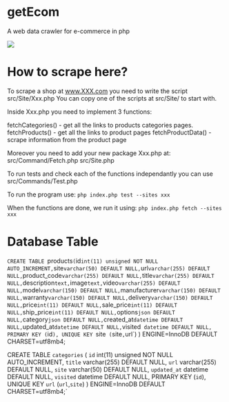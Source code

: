 # getEcom
A web data crawler for e-commerce in php

![](https://img.shields.io/github/issues-pr/ponickkhan/getEcom?style=for-the-badge)


How to scrape here?
===================

To scrape a shop at www.XXX.com
you need to write the script src/Site/Xxx.php
You can copy one of the scripts at src/Site/ to start with.

Inside Xxx.php you need to implement 3 functions:

fetchCategories() - get all the links to products categories  pages.
fetchProducts() - get all the links to product pages
fetchProductData() - scrape information from the product page

Moreover you need to add your new package Xxx.php at:
src/Command/Fetch.php
src/Site.php

To run tests and check each of the functions independantly you can use
src/Commands/Test.php

To run the program use:
`php index.php test --sites xxx`

When the functions are done, we run it using:
`php index.php fetch --sites xxx`

# Database Table 

`CREATE TABLE `products` (
   `id` int(11) unsigned NOT NULL AUTO_INCREMENT,
   `site` varchar(50) DEFAULT NULL,
   `url` varchar(255) DEFAULT NULL,
   `product_code` varchar(255) DEFAULT NULL,
   `title` varchar(255) DEFAULT NULL,
   `description` text,
   `image` text,
   `video` varchar(255) DEFAULT NULL,
   `model` varchar(150) DEFAULT NULL,
   `manufacturer` varchar(150) DEFAULT NULL,
   `warranty` varchar(150) DEFAULT NULL,
   `delivery` varchar(150) DEFAULT NULL,
   `price` int(11) DEFAULT NULL,
   `sale_price` int(11) DEFAULT NULL,
   `ship_price` int(11) DEFAULT NULL,
   `options` json DEFAULT NULL,
   `category` json DEFAULT NULL,
   `created_at` datetime DEFAULT NULL,
   `updated_at` datetime DEFAULT NULL,
   `visited` datetime DEFAULT NULL,
   PRIMARY KEY (`id`),
   UNIQUE KEY `site` (`site`,`url`)
 ) ENGINE=InnoDB DEFAULT CHARSET=utf8mb4;
 
 CREATE TABLE `categories` (
   `id` int(11) unsigned NOT NULL AUTO_INCREMENT,
   `title` varchar(255) DEFAULT NULL,
   `url` varchar(255) DEFAULT NULL,
   `site` varchar(50) DEFAULT NULL,
   `updated_at` datetime DEFAULT NULL,
   `visited` datetime DEFAULT NULL,
   PRIMARY KEY (`id`),
   UNIQUE KEY `url` (`url`,`site`)
 ) ENGINE=InnoDB DEFAULT CHARSET=utf8mb4;`
